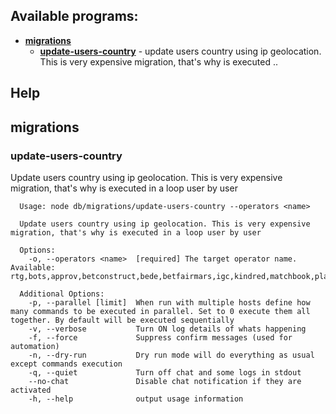 ## Available programs:

* **[migrations](#migrations)**
    * **[update-users-country](#migrations-update-users-country)** - update users country using ip geolocation. This is very expensive migration, that&#x27;s why is executed ..

## Help
## <a name="migrations"></a>migrations
### <a name="migrations-update-users-country"></a>update-users-country
Update users country using ip geolocation. This is very expensive migration, that&#x27;s why is executed in a loop user by user
```
  Usage: node db/migrations/update-users-country --operators <name> 

  Update users country using ip geolocation. This is very expensive migration, that's why is executed in a loop user by user

  Options:
    -o, --operators <name>  [required] The target operator name. Available: rtg,bots,approv,betconstruct,bede,betfairmars,igc,kindred,matchbook,plaingaming,paddymars,rank,techsson,ugseu,videoslots,leovegas,mrgreen,sunbingo,pomadorro,pinnacle,marketing15,coingaming,soft2bet,williamhill,gvc,pop,gamesys,nektan,138global,aggfun,ugs2,ugs4,ugs3,ugs1,pokerstars

  Additional Options:
    -p, --parallel [limit]  When run with multiple hosts define how many commands to be executed in parallel. Set to 0 execute them all together. By default will be executed sequentially
    -v, --verbose           Turn ON log details of whats happening
    -f, --force             Suppress confirm messages (used for automation)
    -n, --dry-run           Dry run mode will do everything as usual except commands execution
    -q, --quiet             Turn off chat and some logs in stdout
    --no-chat               Disable chat notification if they are activated
    -h, --help              output usage information
```
